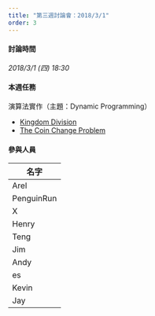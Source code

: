 ```yaml
---
title: "第三週討論會：2018/3/1"
order: 3
---
```


#### 討論時間

*2018/3/1 (四) 18:30*

#### 本週任務

演算法實作（主題：Dynamic Programming）

- [Kingdom Division](https://www.hackerrank.com/challenges/kingdom-division/problem)
- [The Coin Change Problem](https://www.hackerrank.com/challenges/coin-change/problem)

#### 參與人員

| 名字 |
| ------------- |
| Arel |
| PenguinRun |
| X | 
| Henry |
| Teng | 
| Jim |
| Andy | 
| es |
| Kevin |
| Jay |